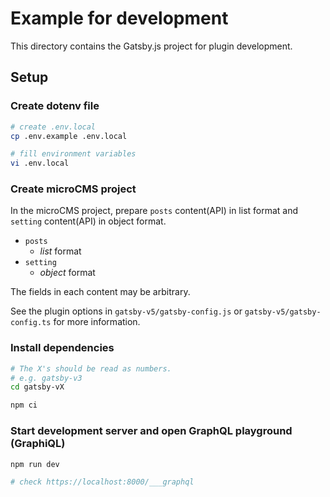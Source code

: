 # Example for development

This directory contains the Gatsby.js project for plugin development.

## Setup

### Create dotenv file

```sh
# create .env.local
cp .env.example .env.local

# fill environment variables
vi .env.local
```


### Create microCMS project

In the microCMS project, prepare `posts` content(API) in list format and `setting` content(API) in object format.

- `posts`
  - *list* format
- `setting`
  - *object* format

The fields in each content may be arbitrary.

See the plugin options in `gatsby-v5/gatsby-config.js` or `gatsby-v5/gatsby-config.ts` for more information.


### Install dependencies

```sh
# The X's should be read as numbers.
# e.g. gatsby-v3
cd gatsby-vX

npm ci
```


### Start development server and open GraphQL playground (GraphiQL)

```sh
npm run dev

# check https://localhost:8000/___graphql
```
